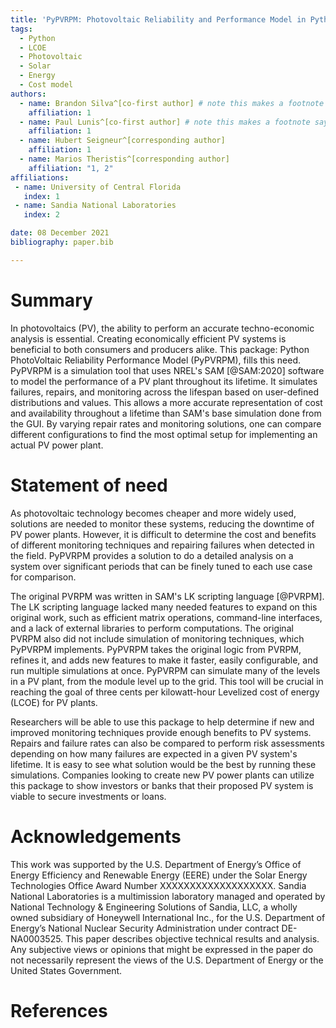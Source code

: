 ```yaml
---
title: 'PyPVRPM: Photovoltaic Reliability and Performance Model in Python'
tags:
  - Python
  - LCOE
  - Photovoltaic
  - Solar
  - Energy
  - Cost model
authors:
  - name: Brandon Silva^[co-first author] # note this makes a footnote saying 'co-first author'
    affiliation: 1
  - name: Paul Lunis^[co-first author] # note this makes a footnote saying 'co-first author'
    affiliation: 1
  - name: Hubert Seigneur^[corresponding author]
    affiliation: 1
  - name: Marios Theristis^[corresponding author]
    affiliation: "1, 2"
affiliations:
 - name: University of Central Florida
   index: 1
 - name: Sandia National Laboratories
   index: 2

date: 08 December 2021
bibliography: paper.bib

---
```


# Summary

In photovoltaics (PV), the ability to perform an accurate techno-economic analysis is essential. Creating economically efficient PV systems is beneficial to both consumers and producers alike. This package: Python PhotoVoltaic Reliability Performance Model (PyPVRPM), fills this need. PyPVRPM is a simulation tool that uses NREL's SAM [@SAM:2020] software to model the performance of a PV plant throughout its lifetime. It simulates failures, repairs, and monitoring across the lifespan based on user-defined distributions and values. This allows a more accurate representation of cost and availability throughout a lifetime than SAM's base simulation done from the GUI. By varying repair rates and monitoring solutions, one can compare different configurations to find the most optimal setup for implementing an actual PV power plant.

# Statement of need

As photovoltaic technology becomes cheaper and more widely used, solutions are needed to monitor these systems, reducing the downtime of PV power plants. However, it is difficult to determine the cost and benefits of different monitoring techniques and repairing failures when detected in the field. PyPVRPM provides a solution to do a detailed analysis on a system over significant periods that can be finely tuned to each use case for comparison.

The original PVRPM was written in SAM's LK scripting language [@PVRPM]. The LK scripting language lacked many needed features to expand on this original work, such as efficient matrix operations, command-line interfaces, and a lack of external libraries to perform computations. The original PVRPM also did not include simulation of monitoring techniques, which PyPVRPM implements. PyPVRPM takes the original logic from PVRPM, refines it, and adds new features to make it faster, easily configurable, and run multiple simulations at once. PyPVRPM can simulate many of the levels in a PV plant, from the module level up to the grid. This tool will be crucial in reaching the goal of three cents per kilowatt-hour Levelized cost of energy (LCOE) for PV plants.

Researchers will be able to use this package to help determine if new and improved monitoring techniques provide enough benefits to PV systems. Repairs and failure rates can also be compared to perform risk assessments depending on how many failures are expected in a given PV system's lifetime. It is easy to see what solution would be the best by running these simulations. Companies looking to create new PV power plants can utilize this package to show investors or banks that their proposed PV system is viable to secure investments or loans.

# Acknowledgements

This work was supported by the U.S. Department of Energy’s Office of Energy Efficiency and Renewable Energy (EERE) under the Solar Energy Technologies Office Award Number XXXXXXXXXXXXXXXXXXX.
Sandia National Laboratories is a multimission laboratory managed and operated by National Technology & Engineering Solutions of Sandia, LLC, a wholly owned subsidiary of Honeywell International Inc., for the U.S. Department of Energy’s National Nuclear Security Administration under contract DE-NA0003525. This paper describes objective technical results and analysis. Any subjective views or opinions that might be expressed in the paper do not necessarily represent the views of the U.S. Department of Energy or the United States Government.

# References
